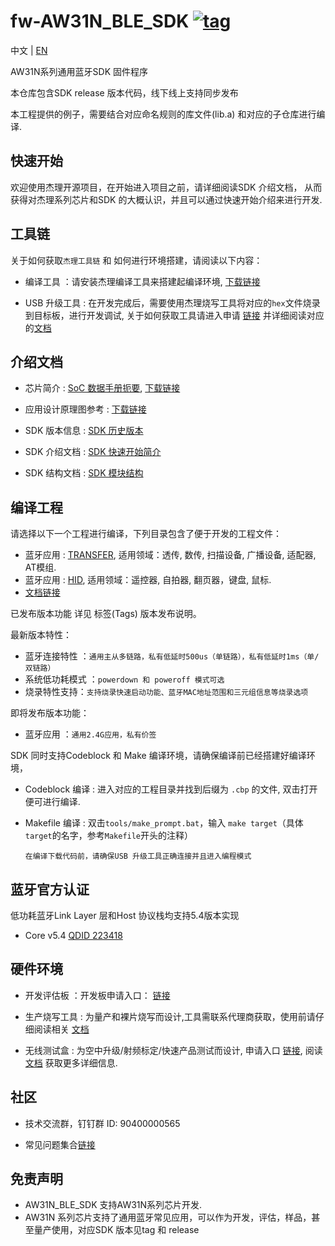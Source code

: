
[tag download]:https://github.com/Jieli-Tech/fw-AW31N_BLE_SDK/tags
[tag_badgen]:https://img.shields.io/github/v/tag/Jieli-Tech/fw-AW31N_BLE_SDK?style=plastic&logo=bluetooth&labelColor=ffffff&color=informational&label=Tag&logoColor=blue

# fw-AW31N_BLE_SDK   [![tag][tag_badgen]][tag download]

中文 | [EN](./README-en.md)

AW31N系列通用蓝牙SDK 固件程序

本仓库包含SDK release 版本代码，线下线上支持同步发布

本工程提供的例子，需要结合对应命名规则的库文件(lib.a) 和对应的子仓库进行编译.

快速开始
------------

欢迎使用杰理开源项目，在开始进入项目之前，请详细阅读SDK 介绍文档，
从而获得对杰理系列芯片和SDK 的大概认识，并且可以通过快速开始介绍来进行开发.


工具链
------------

关于如何获取`杰理工具链` 和 如何进行环境搭建，请阅读以下内容：

* 编译工具 ：请安装杰理编译工具来搭建起编译环境, [下载链接](https://doc.zh-jieli.com/Tools/zh-cn/dev_tools/dev_env/index.html) 

* USB 升级工具 : 在开发完成后，需要使用杰理烧写工具将对应的`hex`文件烧录到目标板，进行开发调试, 关于如何获取工具请进入申请 [链接](https://item.taobao.com/item.htm?spm=a1z10.1-c-s.w4004-22883854875.5.504d246bXKwyeH&id=620295020803) 并详细阅读对应的[文档](https://doc.zh-jieli.com/Tools/zh-cn/dev_tools/forced_upgrade/index.html)

介绍文档
------------

* 芯片简介 : [SoC 数据手册扼要](https://doc.zh-jieli.com/vue/#/docs/aw31n), [下载链接](./doc/AW31N_规格书)

* 应用设计原理图参考 : [下载链接](./doc/AW31N_原理图)

* SDK 版本信息 : [SDK 历史版本](https://doc.zh-jieli.com/AW31/zh-cn/master/other/version/index.html)

* SDK 介绍文档 : [SDK 快速开始简介](https://doc.zh-jieli.com/AW31/zh-cn/master/getting_started/preparation/index.html)

* SDK 结构文档 : [SDK 模块结构](https://doc.zh-jieli.com/AW31/zh-cn/master/getting_started/sdk_app_develop/sdk_catalog.html)

编译工程
-------------
请选择以下一个工程进行编译，下列目录包含了便于开发的工程文件：

* 蓝牙应用 : [TRANSFER](./apps/demo/transfer/), 适用领域：透传, 数传, 扫描设备, 广播设备, 适配器, AT模组.
* 蓝牙应用 : [HID](./apps/demo/hid/), 适用领域：遥控器, 自拍器, 翻页器，键盘, 鼠标.
* [文档链接](https://doc.zh-jieli.com/AW31/zh-cn/master/module_demo/index.html)

已发布版本功能 详见 标签(Tags) 版本发布说明。

最新版本特性：

* 蓝牙连接特性 ：`通用主从多链路，私有低延时500us（单链路），私有低延时1ms（单/双链路）`
* 系统低功耗模式 ：`powerdown 和 poweroff 模式可选`
* 烧录特性支持：`支持烧录快速启动功能、蓝牙MAC地址范围和三元组信息等烧录选项`

即将发布版本功能：

* 蓝牙应用 ：`通用2.4G应用，私有价签`


SDK 同时支持Codeblock 和 Make 编译环境，请确保编译前已经搭建好编译环境，

* Codeblock 编译 : 进入对应的工程目录并找到后缀为 `.cbp` 的文件, 双击打开便可进行编译.

* Makefile 编译 : 双击`tools/make_prompt.bat`，输入 `make target`（具体`target`的名字，参考`Makefile`开头的注释）

  `在编译下载代码前，请确保USB 升级工具正确连接并且进入编程模式`

蓝牙官方认证
-------------

低功耗蓝牙Link Layer 层和Host 协议栈均支持5.4版本实现

* Core v5.4 [QDID 223418](https://launchstudio.bluetooth.com/ListingDetails/193923)


硬件环境
-------------

* 开发评估板 ：开发板申请入口： [链接](https://item.taobao.com/item.htm?spm=a1z10.3-c-s.w4002-22878283450.9.74013aa9I0MQZb&id=817701311470&skuId=5687013814892)

* 生产烧写工具 : 为量产和裸片烧写而设计,工具需联系代理商获取，使用前请仔细阅读相关 [文档](https://doc.zh-jieli.com/Tools/zh-cn/mass_prod_tools/burner_1tuo2/index.html)

* 无线测试盒 : 为空中升级/射频标定/快速产品测试而设计, 申请入口 [链接](https://item.taobao.com/item.htm?spm=a1z10.1-c-s.w4004-22883854875.10.504d246bXKwyeH&id=620942507511), 阅读[文档](https://doc.zh-jieli.com/Tools/zh-cn/mass_prod_tools/testbox_1tuo2/index.html) 获取更多详细信息.


社区
--------------

* 技术交流群，钉钉群 ID: 90400000565

* 常见问题集合[链接](https://doc.zh-jieli.com/AW31/zh-cn/master/other/faq/index.html)

免责声明
------------

- AW31N_BLE_SDK 支持AW31N系列芯片开发.
- AW31N 系列芯片支持了通用蓝牙常见应用，可以作为开发，评估，样品，甚至量产使用，对应SDK 版本见tag 和 release
